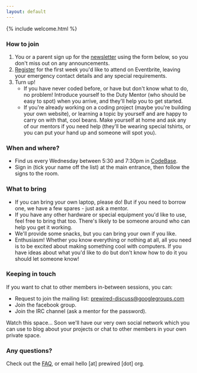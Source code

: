 ```yaml
---
layout: default
---
```


{% include welcome.html %}

### How to join

1. You or a parent sign up for the [newsletter](#newsletter) using the form below, so you don't miss out on any announcements.
2. [Register](membership.html) for the first week you'd like to attend on Eventbrite, leaving your emergency contact details and any special requirements.
3. Turn up!
    - If you have never coded before, or have but don't know what to do, no problem! Introduce yourself to the Duty Mentor (who should be easy to spot) when you arrive, and they'll help you to get started.
    - If you're already working on a coding project (maybe you're building your own website), or learning a topic by yourself and are happy to carry on with that, cool beans. Make yourself at home and ask any of our mentors if you need help (they'll be wearing special tshirts, or you can put your hand up and someone will spot you).

### When and where?

- Find us every Wednesday between 5:30 and 7:30pm in [CodeBase](https://www.google.co.uk/maps/place/CodeBase/@55.946414,-3.200923,15z/data=!4m2!3m1!1s0x0:0x5727e05b4321b9f6?sa=X&ei=wNayVLb3KsLP7QbmmYGIBA&ved=0CHQQ_BIwDg).
- Sign in (tick your name off the list) at the main entrance, then follow the signs to the room.

### What to bring

- If you can bring your own laptop, please do! But if you need to borrow one, we have a few spares - just ask a mentor.
- If you have any other hardware or special equipment you'd like to use, feel free to bring that too. There's likely to be someone around who can help you get it working.
- We'll provide some snacks, but you can bring your own if you like.
- Enthusiasm! Whether you know everything or nothing at all, all you need is to be excited about making something cool with computers. If you have ideas about what you'd like to do but don't know how to do it you should let someone know!

### Keeping in touch

If you want to chat to other members in-between sessions, you can:

- Request to join the mailing list: prewired-discuss@googlegroups.com
- Join the facebook group.
- Join the IRC channel (ask a mentor for the password).

Watch this space... Soon we'll have our very own social network which you can use to blog about your projects or chat to other members in your own private space.

### Any questions?

Check out the [FAQ](faq.html), or email hello [at] prewired [dot] org.